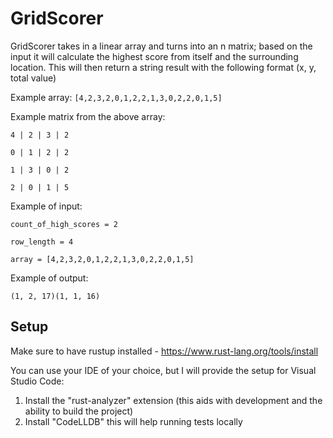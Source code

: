 # GridScorer

GridScorer takes in a linear array and turns into an n matrix; based on the input it will calculate the highest score from itself and the surrounding location. This will then return a string result with the following format (x, y, total value)

Example array: `[4,2,3,2,0,1,2,2,1,3,0,2,2,0,1,5]`

Example matrix from the above array:

`4 | 2 | 3 | 2`

`0 | 1 | 2 | 2`

`1 | 3 | 0 | 2`

`2 | 0 | 1 | 5`

Example of input:

`count_of_high_scores = 2`

`row_length = 4`

`array = [4,2,3,2,0,1,2,2,1,3,0,2,2,0,1,5]`

Example of output:

`(1, 2, 17)(1, 1, 16)`

## Setup

Make sure to have rustup installed - https://www.rust-lang.org/tools/install

You can use your IDE of your choice, but I will provide the setup for Visual Studio Code:

1) Install the "rust-analyzer" extension (this aids with development and the ability to build the project)
2) Install "CodeLLDB" this will help running tests locally